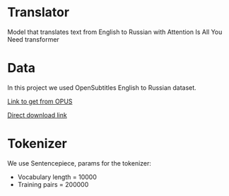 # Translator
Model that translates text from English to Russian with Attention Is All You Need transformer

# Data
In this project we used OpenSubtitles English to Russian dataset.

[Link to get from OPUS](https://opus.nlpl.eu/results/en&ru/corpus-result-table)

[Direct download link](https://object.pouta.csc.fi/OPUS-OpenSubtitles/v2024/moses/en-ru.txt.zip)

# Tokenizer
We use Sentencepiece, params for the tokenizer:
- Vocabulary length = 10000
- Training pairs = 200000